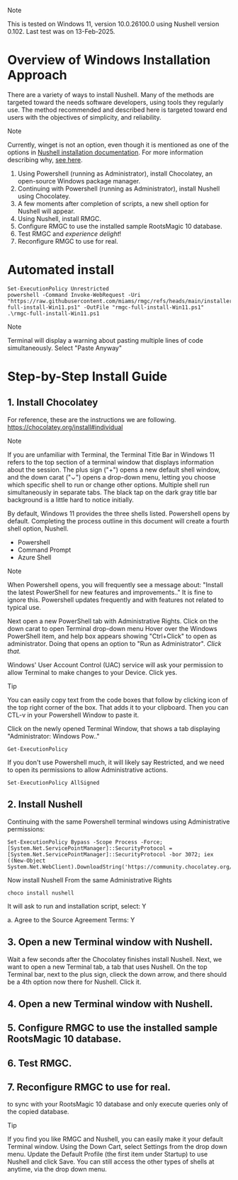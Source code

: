 > [!NOTE]
> This is tested on Windows 11, version 10.0.26100.0 using Nushell version 0.102. Last test was on 13-Feb-2025.

# Overview of Windows Installation Approach

There are a variety of ways to install Nushell. Many of the methods are targeted toward the needs software developers, using tools they regularly use. The method recommended and described here is targeted toward end users with the objectives of simplicity, and reliability.

> [!NOTE]
> Currently, winget is not an option, even though it is mentioned as one of the options in [Nushell installation documentation](https://www.nushell.sh/book/installation.html). For more information describing why, [see here](https://github.com/nushell/nushell/issues/14786).

1. Using Powershell (running as Administrator), install Chocolatey, an open-source Windows package manager.
2. Continuing with Powershell (running as Administrator), install Nushell using Chocolatey.
3. A few moments after completion of scripts, a new shell option for Nushell will appear.
4. Using Nushell, install RMGC.
5. Configure RMGC to use the installed sample RootsMagic 10 database.
6. Test RMGC and _experience delight_!
7. Reconfigure RMGC to use for real.

# Automated install

```
Set-ExecutionPolicy Unrestricted
powershell -Command Invoke-WebRequest -Uri "https://raw.githubusercontent.com/miams/rmgc/refs/heads/main/installers/rmgc-full-install-Win11.ps1" -OutFile "rmgc-full-install-Win11.ps1"
.\rmgc-full-install-Win11.ps1

```

> [!NOTE]
> Terminal will display a warning about pasting multiple lines of code simultaneously. Select "Paste Anyway"

# Step-by-Step Install Guide

## 1. Install Chocolatey

For reference, these are the instructions we are following.
https://chocolatey.org/install#individual

> [!NOTE]
> If you are unfamiliar with Terminal, the Terminal Title Bar in Windows 11 refers to the top section of a terminal window that displays information about the session. The plus sign ("+") opens a new default shell window, and the down carat ("⌄") opens a drop-down menu, letting you choose which specific shell to run or change other options. Multiple shell run simultaneously in separate tabs. The black tap on the dark gray title bar background is a little hard to notice initially.

By default, Windows 11 provides the three shells listed. Powershell opens by default. Completing the process outline in this document will create a fourth shell option, Nushell.

- Powershell
- Command Prompt
- Azure Shell

> [!NOTE]
> When Powershell opens, you will frequently see a message about: "Install the latest PowerShell for new features and improvements.." It is fine to ignore this. Powershell updates frequently and with features not related to typical use.

Next open a new PowerShell tab with Administrative Rights. Click on the down carat to open Terminal drop-down menu Hover over the Windows PowerShell item, and help box appears showing "Ctrl+Click" to open as administrator. Doing that opens an option to "Run as Administrator". _Click that._

Windows' User Account Control (UAC) service will ask your permission to allow Terminal to make changes to your Device. Click yes.

> [!TIP]
> You can easily copy text from the code boxes that follow by clicking icon of the top right corner of the box. That adds it to your clipboard. Then you can CTL-v in your Powershell Window to paste it.

Click on the newly opened Terminal Window, that shows a tab displaying "Administrator: Windows Pow.."

```
Get-ExecutionPolicy
```

If you don't use Powershell much, it will likely say Restricted, and we need to open its permissions to allow Administrative actions.

```
Set-ExecutionPolicy AllSigned
```

## 2. Install Nushell

Continuing with the same Powershell terminal windows using Administrative permissions:

```
Set-ExecutionPolicy Bypass -Scope Process -Force; [System.Net.ServicePointManager]::SecurityProtocol = [System.Net.ServicePointManager]::SecurityProtocol -bor 3072; iex ((New-Object System.Net.WebClient).DownloadString('https://community.chocolatey.org/install.ps1'))
```

Now install Nushell
From the same Administrative Rights

```
choco install nushell
```

It will ask to run and installation script, select: Y

a. Agree to the Source Agreement Terms: Y

## 3. Open a new Terminal window with Nushell.

Wait a few seconds after the Chocolatey finishes install Nushell. Next, we want to open a new Terminal tab, a tab that uses Nushell. On the top Terminal bar, next to the plus sign, clieck the down arrow, and there should be a 4th option now there for Nushell. Click it.

## 4. Open a new Terminal window with Nushell.

## 5. Configure RMGC to use the installed sample RootsMagic 10 database.

## 6. Test RMGC.

## 7. Reconfigure RMGC to use for real.

to sync with your RootsMagic 10 database and only execute queries only of the copied database.

> [!TIP]
> If you find you like RMGC and Nushell, you can easily make it your default Terminal window. Using the Down Cart, select Settings from the drop down menu. Update the Default Profile (the first item under Startup) to use Nushell and click Save. You can still access the other types of shells at anytime, via the drop down menu.

